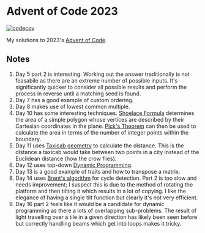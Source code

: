 # Advent of Code 2023
[![codecov](https://codecov.io/github/jim-og/aoc-23-rs/graph/badge.svg?token=ETMH794N4Z)](https://codecov.io/github/jim-og/aoc-23-rs)

My solutions to 2023's [Advent of Code](https://adventofcode.com/2023).

## Notes
1. Day 5 part 2 is interesting. Working out the answer traditionally is not feasabile as there are an extreme number of possible inputs. It's significantly quicker to consider all possible results and perform the process in reverse until a matching seed is found.
1. Day 7 has a good example of custom ordering.
1. Day 8 makes use of lowest common multiple.
1. Day 10 has some interesting techniques. [Shoelace Formula](https://en.wikipedia.org/wiki/Shoelace_formula) determines the area of a simple polygon whose vertices are described by their Cartesian coordinates in the plane. [Pick's Theorem](https://en.wikipedia.org/wiki/Pick%27s_theorem) can then be used to calculate the area in terms of the number of integer points within the boundary.
1. Day 11 uses [Taxicab geometry](https://en.wikipedia.org/wiki/Taxicab_geometry) to calculate the distance. This is the distance a taxicab would take between two points in a city instead of the Euclidean distance (how the crow flies).
1. Day 12 uses top-down [Dynamic Programming](https://en.wikipedia.org/wiki/Overlapping_subproblems).
1. Day 13 is a good example of traits and how to transpose a matrix.
1. Day 14 uses [Brent's algorithm](https://en.wikipedia.org/wiki/Cycle_detection#Brent's_algorithm) for cycle detection. Part 2 is too slow and needs improvement; I suspect this is due to the method of rotating the platform and then tilting it which results in a lot of copying. I like the elegance of having a single tilt function but clearly it's not very efficient.
1. Day 16 part 2 feels like it would be a candidate for dynamic programming as there a lots of overlapping sub-problems. The result of light travelling over a tile in a given direction has likely been seen before but correctly handling beams which get into loops makes it tricky.
